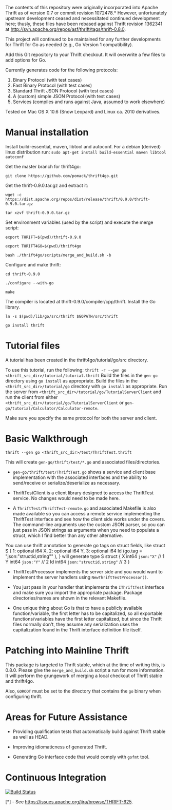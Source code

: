 The contents of this repository were originally incorporated into Apache Thrift
as of version 0.7 or commit revision 1072478.*  However, unfortunately upstream
development ceased and necessitated continued development here; thusly, these
files have been rebased against Thrift revision 1362341 at
http://svn.apache.org/repos/asf/thrift/tags/thrift-0.8.0.

This project will continued to be maintained for any further developments for
Thrift for Go as needed (e.g., Go Version 1 compatibility).

Add this Git repository to your Thrift checkout.  It will overwrite a few files
to add options for Go.

Currently generates code for the following protocols:

1. Binary Protocol (with test cases)
2. Fast Binary Protocol (with test cases)
3. Standard Thrift JSON Protocol (with test cases)
4. A (custom) simple JSON Protocol (with test cases)
5. Services (compiles and runs against Java, assumed to work elsewhere)

Tested on Mac OS X 10.6 (Snow Leopard) and Linux ca. 2010 derivatives.

# Manual installation

Install build-essential, maven, libtool and autoconf. For a debian (derived) linux distribution run:
``sudo apt-get install build-essential maven libtool autoconf``

Get the master branch for thrift4go:

``git clone https://github.com/pomack/thrift4go.git``


Get the thrift-0.9.0.tar.gz and extract it:

``wget -c https://dist.apache.org/repos/dist/release/thrift/0.9.0/thrift-0.9.0.tar.gz``

``tar xzvf thrift-0.9.0.tar.gz``


Set environment variables (used by the script) and execute the merge script:

``export THRIFT=$(pwd)/thrift-0.9.0``

``export THRIFT4GO=$(pwd)/thrift4go``

``bash ./thrift4go/scripts/merge_and_build.sh -b``


Configure and make thrift:

``cd thrift-0.9.0``

``./configure --with-go``

``make``


The compiler is located at thrift-0.9.0/compiler/cpp/thrift.
Install the Go library.

``ln -s $(pwd)/lib/go/src/thrift $GOPATH/src/thrift``

``go install thrift``

<!-- Get the master branch for thrift4go.
``git clone https://github.com/pomack/thrift4go.git``

Build the thrift with thrift4go compiler:
``cd thrift4go``
``make``

Build the thrift4go Go library (package thrift).
``ln -s $(pwd)/lib/go/src/thrift $GOPATH/src/thrift``
``go install thrift``

Your compiler is located at
thrift4go/compiler/cpp/ -->





<!-- To install locally, perform the following:
  ``go get github.com/pomack/thrift4go/lib/go/thrift``

Or, to build manually:

    cp -R <thrift_src_dir>/lib/go/src/thrift <go_package_src_directory>/
    go install thrift

Four files for thrift compiler (last tested on August 12, 2012):

1. ``configure.ac``
2. ``lib/Makefile.am``
3. ``lib/go/Makefile.am``
4. ``compiler/cpp/src/generate/t_go_generator.cc`` -->

# Tutorial files

A tutorial has been created in the thrift4go/tutorial/go/src directory.

To use this tutorial, run the following:
    ``thrift -r --gen go <thrift_src_dir>/tutorial/tutorial.thrift``
Build the files in the ``gen-go`` directory using ``go install`` as
appropriate.
Build the files in the ``<thrift_src_dir>/tutorial/go`` directory with
``go install`` as appropriate.
Run the server from ``<thrift_src_dir>/tutorial/go/TutorialServerClient`` and
run the client from either
``<thrift_src_dir>/tutorial/go/TutorialServerClient`` or
``gen-go/tutorial/Calculator/Calculator-remote``.

Make sure you specify the same protocol for both the server and client.

# Basic Walkthrough

``thrift --gen go <thrift_src_dir>/test/ThriftTest.thrift``

This will create ``gen-go/thrift/test/*.go`` and associated files/directories.

- ``gen-go/thrift/test/ThriftTest.go`` shows a service and client base
implementation with the associated interfaces and the ability to send/receive
or serialize/deserialize as necessary.

- ThriftTestClient is a client library designed to access the ThriftTest
service.  No changes would need to be made here.

- A ``ThriftTest/ThriftTest-remote.go`` and associated Makefile is also made
available so you can access a remote service implementing the ThriftTest
interface and see how the client side works under the covers.  The command-line
arguments use the custom JSON parser, so you can just pass in JSON strings as
arguments when you need to populate a struct, which I find better than any
other alternative.

You can use thrift annotation to generate go tags on struct fields, like
struct S {
        1: optional i64 X,
        2: optional i64 Y,
	3: optional i64 Id (go.tag = "json:\"structid,string\"" ), 
}
will generate
type S struct {
        X            int64    `json:"X"`                // 1
        Y            int64    `json:"Y"`                // 2
        Id           int64    `json:"structid,string"`  // 3
}

- ThriftTestProcessor implements the server side and you would want to implement
the server handlers using ``NewThriftTestProcessor()``.

- You just pass in your handler that implements the ``IThriftTest`` interface
and make sure you import the appropriate package.  Package directories/names
are shown in the relevant Makefile.

- One unique thing about Go is that to have a publicly available
function/variable, the first letter has to be capitalized, so all exportable
functions/variables have the first letter capitalized, but since the Thrift
files normally don't, they assume any serialization uses the capitalization
found in the Thrift interface definition file itself.

# Patching into Mainline Thrift
This package is targeted to Thrift stable, which at the time of writing this,
is 0.8.0.  Please give the ``merge_and_build.sh`` script a run for more
information.  It will perform the grungework of merging a local checkout of
Thrift stable and thrift4go.

Also, ``GOROOT`` must be set to the directory that contains the ``go`` binary when configuring thrift.

# Areas for Future Assistance

- Providing qualification tests that automatically build against Thrift stable
as well as HEAD.

- Improving idiomaticness of generated Thrift.

- Generating Go interface code that would comply with ``gofmt`` tool.

# Continuous Integration

[![Build Status](https://secure.travis-ci.org/pomack/thrift4go.png?branch=master)](http://travis-ci.org/pomack/thrift4go)


[*] - See https://issues.apache.org/jira/browse/THRIFT-625.
